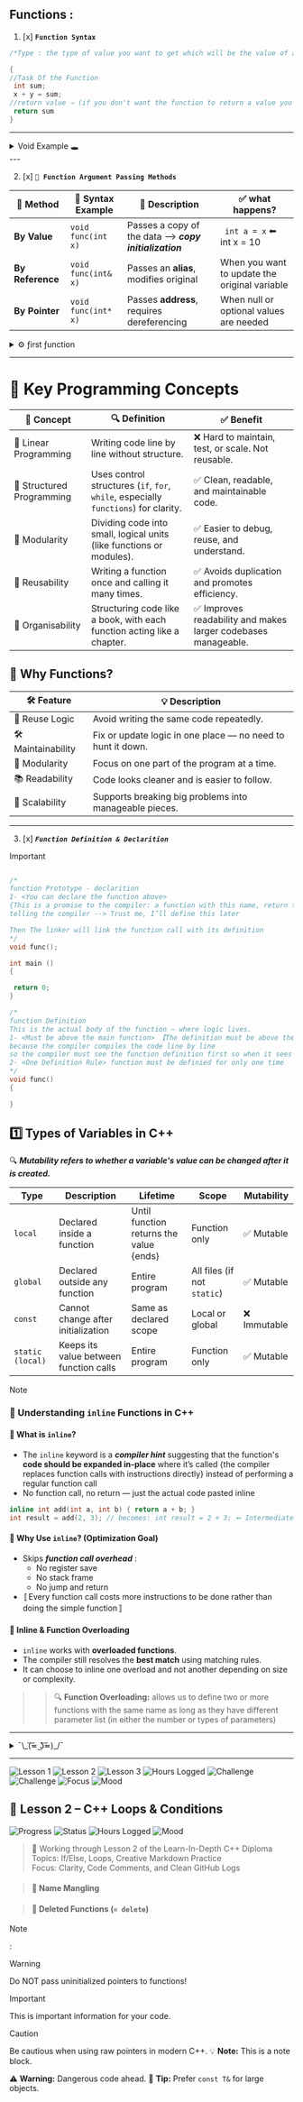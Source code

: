 ## Functions :

1. [x] **`Function Syntax`**
 ```cpp
/*Type : the type of value you want to get which will be the value of a*/ int /*name*/ Adder (/*parameter list or arguments*/ int x, int y)

{
//Task Of the Function
  int sum;
  x + y = sum;
//return value ⇢ (if you don't want the function to return a value you can just put【void】as the【type】of the function)
  return sum
}
```
---
<details>
<summary> Void Example 🕳️ </summary>
	
## We use `void` when we don't need a value from a function, like the code above us ⬆️:
	
```cpp
void Adder (int x, int y)
{
  int sum;
  x + y = sum;
  cout<<sum;
// you can put 【return】or not 
}

```
</details>
---

2.  [x] **` 🔄 Function Argument Passing Methods `**

| 🔹 Method        | 🧠 Syntax Example        | 💬 Description                              | ✅ what happens?                             |
|------------------|--------------------------|---------------------------------------------|------------------------------------------------|
| **By Value**     | `void func(int x)`       | Passes a copy  of the data --> _**copy initialization**_ | ``` int a = x``` ⬅ int x = 10  |
| **By Reference** | `void func(int& x)`    | Passes an **alias**, modifies original      | When you want to update the original variable  | When you want to update the original variable  |
| **By Pointer**   | `void func(int* x)`    | Passes **address**, requires dereferencing  | When null or optional values are needed        | When null or optional values are needed        | 

<details>
<summary> ⚙️ ƒirst ƒunction  </summary>
	
## 📜 Passing by Value & Refrence step by step :
	
```cpp
//3- go through the function and pass values (Copy initialization, Poniter for the value)
int func (int a /*made a copy from x called `a` */, int *ptr /*pointer to an integer, accessing the value at that memory address (in main)*/)
{
  //int a == int x, 
    a++;       // 4- add one to integar a
    *ptr = 5;  // 5- changes x in main to 5
    return a;  
}

//let's go through the code line by line :

int main ()
{
   
    int x = 2;                // 1- assigning x to 2
    int y = func (x, &x);     // 2- y assigned to a value (the value after the function executed)
                              // 6- y = a = 3 
    cout<<x<<" "<<y;          
    return 0;
}
```
Output → 5 3

</details>


---



# 📘 Key Programming Concepts

| 🧠 Concept            | 🔍 Definition                                                                 | ✅ Benefit                                                                 |
|----------------------|--------------------------------------------------------------------------------|---------------------------------------------------------------------------|
| 🔹 Linear Programming | Writing code line by line without structure.                                  | ❌ Hard to maintain, test, or scale. Not reusable.                        |
| 🔹 Structured Programming | Uses control structures (`if`, `for`, `while`, especially `functions`) for clarity.     | ✅ Clean, readable, and maintainable code.                                |
| 🔹 Modularity         | Dividing code into small, logical units (like functions or modules).          | ✅ Easier to debug, reuse, and understand.                                |
| 🔹 Reusability        | Writing a function once and calling it many times.                            | ✅ Avoids duplication and promotes efficiency.                            |
| 🔹 Organisability     | Structuring code like a book, with each function acting like a chapter.       | ✅ Improves readability and makes larger codebases manageable.            |


## 🎯 Why Functions?

| 🛠️ Feature          | 💡 Description                                                  |
|---------------------|-----------------------------------------------------------------|
| 🔁 Reuse Logic       | Avoid writing the same code repeatedly.                        |
| 🛠 Maintainability   | Fix or update logic in one place — no need to hunt it down.    |
| 🧩 Modularity        | Focus on one part of the program at a time.                    |
| 📚 Readability       | Code looks cleaner and is easier to follow.                    |
| 🚀 Scalability       | Supports breaking big problems into manageable pieces.         |
---

3. [x] _**`Function Definition & Declarition `**_

> [!IMPORTANT]
>```cpp
>
>/* 
>function Prototype - declarition
>1- <You can declare the function above>
>{This is a promise to the compiler: a function with this name, return type, and parameter >list exists}
>telling the compiler --> Trust me, I’ll define this later
>
>Then The linker will link the function call with its definition
>*/
>void func();
>
>int main ()
>{
>
>  return 0;
>}
>
>/* 
>function Definition 
>This is the actual body of the function — where logic lives.
>1- <Must be above the main function> 【The definition must be above the function call】
>because the compiler compiles the code line by line
>so the compiler must see the function definition first so when it sees its declaration {in the main function} it can return back to the line where the function is
>2- <One Definition Rule> function must be definied for only one time
>*/
>void func()
>{
>
>}   
>
>
>```
## 1️⃣ Types of Variables in C++
🔍 _**Mutability refers to whether a variable's value can be changed after it is created.**_


| Type            | Description                                                                 | Lifetime               | Scope                    | Mutability  |
|------------------|------------------------------------------------------------------------------|-------------------------|---------------------------|-------------|
| `local`         | Declared inside a function                                                   | Until function returns the value {ends}  | Function only             | ✅ Mutable  |
| `global`        | Declared outside any function                                                | Entire program          | All files (if not `static`) | ✅ Mutable |
| `const`         | Cannot change after initialization                                           | Same as declared scope  | Local or global           | ❌ Immutable |
| `static (local)`| Keeps its value between function calls                                       | Entire program          | Function only             | ✅ Mutable  |




> [!NOTE]
> ### 🧠 Understanding `inline` Functions in C++
>
> #### 🔹 What is `inline`?
> - The `inline` keyword is a _**compiler hint**_ suggesting that the function's **code should be expanded in-place** where it’s called {the compiler replaces function calls with instructions directly} instead of performing a regular function call 
>-  No function call, no return — just the actual code pasted inline
>  ```cpp
> inline int add(int a, int b) { return a + b; }
> int result = add(2, 3); // becomes: int result = 2 + 3; ➻ Intermediate Representation (IR)
> ```
>
> #### 🚀 Why Use `inline`? (Optimization Goal)
> - Skips _**function call overhead**_ :
>   - No register save
>   - No stack frame
>   - No jump and return
> - 〚Every function call costs more instructions to be done rather than doing the simple function〛
> 
> #### 🔄 Inline & Function Overloading
> - `inline` works with **overloaded functions**.
> - The compiler still resolves the **best match** using matching rules.
> - It can choose to inline one overload and not another depending on size or complexity.
>
>>> 🔍 **Function Overloading:** allows us to define two or more functions with the same name as long as they have different parameter list (in either the number or types of parameters) 
---


<details>
<summary> ¯\_(͠≖ ͜ʖ͠≖)_/¯ </summary>

### ***`Function Default Arguments`***
```cpp
int Volume (int x, int y, int z = 1 /* Default argument*/)
{
  int Volume;
  Volume = x * y * z;
  return Volume;
}

int main()
{
  cout<<Volume(2, 5); // passed 2 arguments to a 3 parameters function
  return 0;
}
```
</details>

---
 

![Lesson 1](https://img.shields.io/badge/Lesson_1-100%25-brightgreen)
![Lesson 2](https://img.shields.io/badge/Lesson_2-80%25-blue)
![Lesson 3](https://img.shields.io/badge/Lesson_3-Coming_soon-lightgrey)
![Hours Logged](https://img.shields.io/badge/Study_Hours-21_hrs-orange)
![Challenge](https://img.shields.io/badge/Week_2_Challenge-Completed-brightgreen)
![Challenge](https://img.shields.io/badge/Week_3_Challenge-In_Progress-yellow)
![Focus](https://img.shields.io/badge/Focus-High-brightgreen)
![Mood](https://img.shields.io/badge/Mood-Motivated-blue)

## 🧠 Lesson 2 – C++ Loops & Conditions

![Progress](https://img.shields.io/badge/Progress-85%25-blue)
![Status](https://img.shields.io/badge/Status-In_Progress-yellow)
![Hours Logged](https://img.shields.io/badge/Hours-6_hrs-orange)
![Mood](https://img.shields.io/badge/Mood-Focused-brightgreen)

> 🚀 Working through Lesson 2 of the Learn-In-Depth C++ Diploma  
> Topics: If/Else, Loops, Creative Markdown Practice  
> Focus: Clarity, Code Comments, and Clean GitHub Logs  



> #### 🔹 Name Mangling

> #### 🔹 Deleted Functions (`= delete`)


> [!NOTE]
>  : 
 

> [!WARNING]
> Do NOT pass uninitialized pointers to functions!
 
> [!IMPORTANT]
> This is important information for your code.

> [!CAUTION]
> Be cautious when using raw pointers in modern C++.
> 💡 **Note:** This is a note block.
>
> ⚠️ **Warning:** Dangerous code ahead.
> 🚀 **Tip:** Prefer `const T&` for large objects.
 
